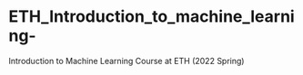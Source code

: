 # ETH_Introduction_to_machine_learning-
Introduction to Machine Learning Course at ETH (2022 Spring)
